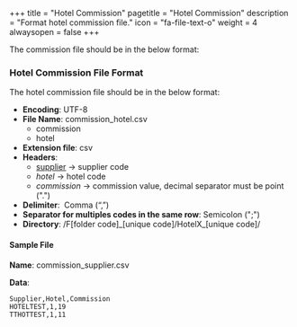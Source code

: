 +++
title = "Hotel Commission"
pagetitle = "Hotel Commission"
description = "Format hotel commission file."
icon = "fa-file-text-o"
weight = 4
alwaysopen = false
+++

The commission file should be in the below format:

### Hotel Commission File Format

The hotel commission file should be in the below format:

* **Encoding**: UTF-8 
* **File Name**: commission\_hotel.csv
    * commission
    * hotel
* **Extension file**: csv
* **Headers**:
    * [supplier](/hotel-x/concepts/accesses-supplier-context/#supplier)  → supplier code 
    * _hotel_ → hotel code 
    * _commission_ → commission value, decimal separator must be point (".") 
* **Delimiter**:  Comma (“,”)
* **Separator for multiples codes in the same row**: Semicolon (";")
* **Directory**: /F[folder code]\_[unique code]/HotelX\_[unique code]/

#### Sample File

**Name**: commission\_supplier.csv

**Data**:

```csv
Supplier,Hotel,Commission
HOTELTEST,1,19
TTHOTTEST,1,11
```